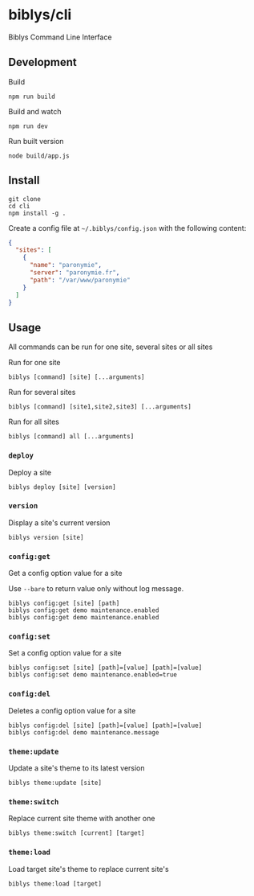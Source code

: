 # biblys/cli

Biblys Command Line Interface

## Development

Build

```shell
npm run build
```

Build and watch

```shell
npm run dev
```

Run built version

```shell
node build/app.js
```

## Install

```shell
git clone
cd cli
npm install -g .
```

Create a config file at `~/.biblys/config.json` with the following content:

```json
{
  "sites": [
    {
      "name": "paronymie",
      "server": "paronymie.fr",
      "path": "/var/www/paronymie"
    }
  ]
}
```

## Usage

All commands can be run for one site, several sites or all sites

Run for one site

```shell
biblys [command] [site] [...arguments]
```

Run for several sites

```shell
biblys [command] [site1,site2,site3] [...arguments]
```

Run for all sites

```shell
biblys [command] all [...arguments]
```

### `deploy`

Deploy a site

```shell
biblys deploy [site] [version]
```

### `version`

Display a site's current version

```shell
biblys version [site]
```

### `config:get`

Get a config option value for a site

Use `--bare` to return value only without log message.

```shell
biblys config:get [site] [path]
biblys config:get demo maintenance.enabled
biblys config:get demo maintenance.enabled
```

### `config:set`

Set a config option value for a site

```shell
biblys config:set [site] [path]=[value] [path]=[value]
biblys config:set demo maintenance.enabled=true
```

### `config:del`

Deletes a config option value for a site

```shell
biblys config:del [site] [path]=[value] [path]=[value]
biblys config:del demo maintenance.message
```

### `theme:update`

Update a site's theme to its latest version

```shell
biblys theme:update [site]
```

### `theme:switch`

Replace current site theme with another one

```shell
biblys theme:switch [current] [target]
```

### `theme:load`

Load target site's theme to replace current site's 

```shell
biblys theme:load [target]
```
